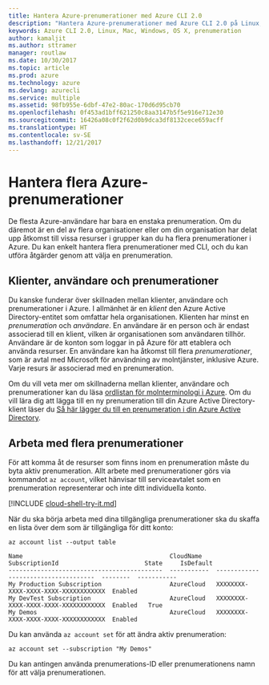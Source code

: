 ```yaml
---
title: Hantera Azure-prenumerationer med Azure CLI 2.0
description: "Hantera Azure-prenumerationer med Azure CLI 2.0 på Linux, Mac eller Windows."
keywords: Azure CLI 2.0, Linux, Mac, Windows, OS X, prenumeration
author: kamaljit
ms.author: sttramer
manager: routlaw
ms.date: 10/30/2017
ms.topic: article
ms.prod: azure
ms.technology: azure
ms.devlang: azurecli
ms.service: multiple
ms.assetid: 98fb955e-6dbf-47e2-80ac-170d6d95cb70
ms.openlocfilehash: 0f453ad1bff621250c8aa3147b5f5e916e712e30
ms.sourcegitcommit: 16426a08c0f2f62d0b9dca3df8132cece659acff
ms.translationtype: HT
ms.contentlocale: sv-SE
ms.lasthandoff: 12/21/2017
---
```

# <a name="manage-multiple-azure-subscriptions"></a>Hantera flera Azure-prenumerationer

De flesta Azure-användare har bara en enstaka prenumeration. Om du däremot är en del av flera organisationer eller om din organisation har delat upp åtkomst till vissa resurser i grupper kan du ha flera prenumerationer i Azure. Du kan enkelt hantera flera prenumerationer med CLI, och du kan utföra åtgärder genom att välja en prenumeration.

## <a name="tenants-users-and-subscriptions"></a>Klienter, användare och prenumerationer

Du kanske funderar över skillnaden mellan klienter, användare och prenumerationer i Azure. I allmänhet är en _klient_ den Azure Active Directory-entitet som omfattar hela organisationen. Klienten har minst en _prenumeration_ och _användare_. En användare är en person och är endast associerad till en klient, vilken är organisationen som användaren tillhör. Användare är de konton som loggar in på Azure för att etablera och använda resurser. En användare kan ha åtkomst till flera _prenumerationer_, som är avtal med Microsoft för användning av molntjänster, inklusive Azure. Varje resurs är associerad med en prenumeration.

Om du vill veta mer om skillnaderna mellan klienter, användare och prenumerationer kan du läsa [ordlistan för molnterminologi i Azure](/azure/azure-glossary-cloud-terminology).
Om du vill lära dig att lägga till en ny prenumeration till din Azure Active Directory-klient läser du [Så här lägger du till en prenumeration i din Azure Active Directory](/azure/active-directory/active-directory-how-subscriptions-associated-directory).

## <a name="working-with-multiple-subscriptions"></a>Arbeta med flera prenumerationer

För att komma åt de resurser som finns inom en prenumeration måste du byta aktiv prenumeration. Allt arbete med prenumerationer görs via kommandot `az account`, vilket hänvisar till serviceavtalet som en prenumeration representerar och inte ditt individuella konto.

[!INCLUDE [cloud-shell-try-it.md](includes/cloud-shell-try-it.md)]

När du ska börja arbeta med dina tillgängliga prenumerationer ska du skaffa en lista över dem som är tillgängliga för ditt konto:

```azurecli-interactive
az account list --output table
```

```Output
Name                                         CloudName    SubscriptionId                        State     IsDefault
-------------------------------------------  -----------  ------------------------------------  --------  -----------
My Production Subscription                   AzureCloud   XXXXXXXX-XXXX-XXXX-XXXX-XXXXXXXXXXXX  Enabled
My DevTest Subscription                      AzureCloud   XXXXXXXX-XXXX-XXXX-XXXX-XXXXXXXXXXXX  Enabled   True
My Demos                                     AzureCloud   XXXXXXXX-XXXX-XXXX-XXXX-XXXXXXXXXXXX  Enabled
```

Du kan använda `az account set` för att ändra aktiv prenumeration:

```azurecli-interactive
az account set --subscription "My Demos"
```

Du kan antingen använda prenumerations-ID eller prenumerationens namn för att välja prenumerationen.
